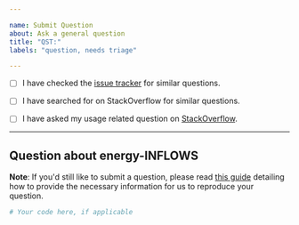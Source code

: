 ```yaml
---

name: Submit Question
about: Ask a general question
title: "QST:"
labels: "question, needs triage"

---
```


- [ ] I have checked the [issue tracker](../) for similar questions.

- [ ] I have searched for on StackOverflow for similar questions.

- [ ] I have asked my usage related question on [StackOverflow](https://stackoverflow.com).

---

## Question about energy-INFLOWS

**Note**: If you'd still like to submit a question, please read [this guide](
https://matthewrocklin.com/blog/work/2018/02/28/minimal-bug-reports) detailing how to provide the necessary information for us to reproduce your question.

```python
# Your code here, if applicable

```